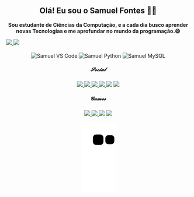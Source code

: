 <div>
  <h2 align="center"> Olá! Eu sou o Samuel Fontes 👋🏻 </h2>
  <p align="center"> <b>Sou estudante de Ciências da Computação, e a cada dia busco aprender novas Tecnologias e me aprofundar no mundo da programação.😄</b></p>
</div>


<div>
  <a href="https://github.com/Samue1Fontes">
    <img height="150em" src="https://github-readme-stats.vercel.app/api?username=Samue1Fontes&count_private=true&include_all_commits=true&show_icons=true&theme=radical&hide_border=false&show_owner=true&layout=compact&locale=pt-br"/>
    <img height="150em" src="https://github-readme-stats.vercel.app/api/top-langs/?username=Samue1Fontes&theme=radical&hide_border=false&show_owner=true&layout=compact&locale=pt-br"/>
  </a>
</div>


</div>
<div align="center" valign="top"><br>
  <img align="center" alt="Samuel VS Code" width="40" height="30" src="https://cdn.jsdelivr.net/gh/devicons/devicon/icons/vscode/vscode-original.svg" />
  <img align="center" alt="Samuel Python" width="40" height="30" src="https://cdn.jsdelivr.net/gh/devicons/devicon/icons/python/python-original.svg" />
  <img align="center" alt="Samuel MySQL" width="70" height="60" src="https://cdn.jsdelivr.net/gh/devicons/devicon/icons/mysql/mysql-original-wordmark.svg" />
</div>


<div align="center">
  <h5> 𝓢𝓸𝓬𝓲𝓪𝓵 </h5>
 </div>


<div align="center">
  <a href= "https://www.instagram.com/samuel_fontesgtr/" target="_blank"><img src="https://img.shields.io/badge/Instagram-%23E4405F.svg?style=for-the-badge&logo=Instagram&logoColor=white"</a>
  <a href="https://www.facebook.com/samuel.fontes.921/" target="_blank"><img src="https://img.shields.io/badge/Facebook-%231877F2.svg?style=for-the-badge&logo=Facebook&logoColor=white"</a>
  <a href="https://twitter.com/Samuelfontesgtr" target="_blank"><img src="https://img.shields.io/badge/Twitter-%231DA1F2.svg?style=for-the-badge&logo=Twitter&logoColor=white"</a>
  <a href="https://www.linkedin.com/in/samuelfontes2003/" target="_blank"><img src="https://img.shields.io/badge/linkedin-%230077B5.svg?style=for-the-badge&logo=linkedin&logoColor=white"</a>
  <a><img src="https://img.shields.io/badge/Gmail-D14836?style=for-the-badge&logo=gmail&logoColor=white"</a>
  <a><img src="https://img.shields.io/badge/Discord-5865F2?style=for-the-badge&logo=discord&logoColor=white"</a>
</div>


<div align="center">
  <h5> 𝓖𝓪𝓶𝓮𝓼 </h5>
 </div>    
    
       
<div align="center">
  <a href="https://steamcommunity.com/id/xSamuel007x/" target="_blank"><img src="https://img.shields.io/badge/steam-%23000000.svg?style=for-the-badge&logo=steam&logoColor=white"</a>
  <a href="https://launcher.store.epicgames.com/u/132159f22624428ba92307506f20e6a2" target="_blank"><img src="https://img.shields.io/badge/epicgames-%23313131.svg?style=for-the-badge&logo=epicgames&logoColor=white"</a>
  <a><img src="https://img.shields.io/badge/Battle.net-000?style=for-the-badge&logo=battle.net&logoColor=148EFF"</a>
  <a><img src="https://img.shields.io/badge/riotgames-D32936.svg?style=for-the-badge&logo=riotgames&logoColor=white"</a>
</div>    
     
    
<div align="center">
  
  ![Snake animation](https://github.com/Samue1Fontes/Samue1Fontes/blob/output/github-contribution-grid-snake.svg)
  
</div>

    
